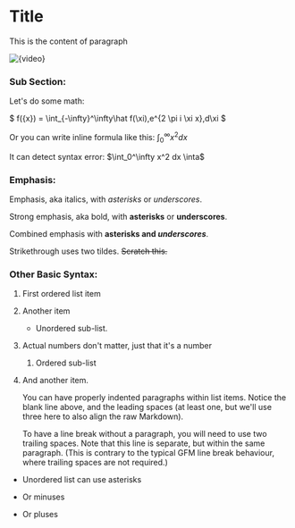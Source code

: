 # Title

This is the content of paragraph

![{video}](https://www.youtube.com/watch?v=oVXZTmi2ruI)

### Sub Section:

Let's do some math:

$
f({x}) = \int_{-\infty}^\infty\hat f(\xi)\,e^{2 \pi i \xi x}\,d\xi
$

Or you can write inline formula like this: $\int_0^\infty x^2 dx$

It can detect syntax error: $\int_0^\infty x^2 dx \inta$

### Emphasis:

Emphasis, aka italics, with *asterisks* or _underscores_.

Strong emphasis, aka bold, with **asterisks** or __underscores__.

Combined emphasis with **asterisks and _underscores_**.

Strikethrough uses two tildes. ~~Scratch this.~~

### Other Basic Syntax:

1. First ordered list item
2. Another item
    * Unordered sub-list. 
1. Actual numbers don't matter, just that it's a number
    1. Ordered sub-list
4. And another item.

    You can have properly indented paragraphs within list items. Notice the blank line above, and the 
    leading spaces (at least one, but we'll use three here to also align the raw Markdown).

    To have a line break without a paragraph, you will need to use two trailing spaces.
    Note that this line is separate, but within the same paragraph.
    (This is contrary to the typical GFM line break behaviour, where trailing spaces are not required.)

* Unordered list can use asterisks
- Or minuses
+ Or pluses